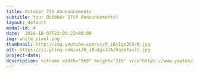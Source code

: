 ```yaml
---
title: October 7th Announcements
subtitle: Your October 17th Announcements!
layout: default
modal-id: 4 
date:  2018-10-07T23:06:22+00:00
img: white_pixel.png
thumbnail: http://img.youtube.com/vi/0_i8n1gs3CA/0.jpg
alt: https://i1.ytimg.com/vi/0_i8n1gs3CA/hqdefault.jpg
project-date: 
description: <iframe width="560" height="315" src="https://www.youtube.com/embed/0_i8n1gs3CA" frameborder="0" allowfullscreen></iframe> 
---
```

